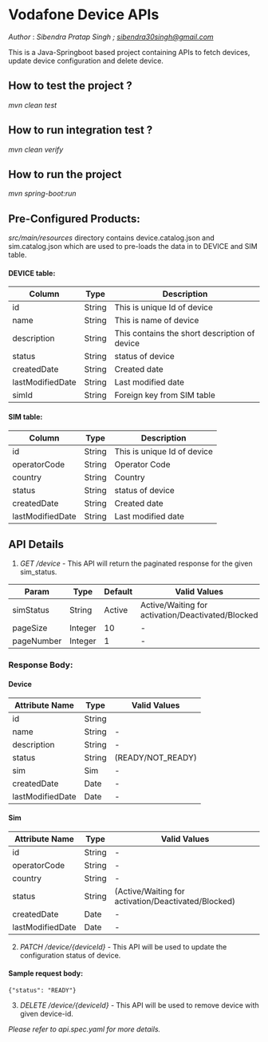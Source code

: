 # Vodafone Device APIs
*Author* : *Sibendra Pratap Singh ; sibendra30singh@gmail.com*

This is a Java-Springboot based project containing APIs to fetch devices, update device configuration and delete device.

## How to test the project ?
*mvn clean test*

## How to run integration test ?
*mvn clean verify*

## How to run the project
*mvn spring-boot:run*

## Pre-Configured Products:
*src/main/resources* directory contains device.catalog.json and sim.catalog.json which are used to pre-loads the data in to DEVICE and SIM table.

#### DEVICE table:
| Column | Type | Description |
| -- | -- | -- |
| id | String | This is unique Id of device |
| name | String | This is name of device |
| description | String | This contains the short description of device |
| status | String | status of device |
| createdDate | String | Created date |
| lastModifiedDate | String | Last modified date |
| simId | String | Foreign key from SIM table |

#### SIM table:
| Column | Type | Description |
| -- | -- | -- |
| id | String | This is unique Id of device |
| operatorCode | String | Operator Code |
| country | String | Country |
| status | String | status of device |
| createdDate | String | Created date |
| lastModifiedDate | String | Last modified date |

## API Details
1. *GET /device* - This API will return the paginated response for the given sim_status.

| Param | Type | Default | Valid Values |
| -- | -- | -- | -- |
| simStatus | String | Active | Active/Waiting for activation/Deactivated/Blocked |
| pageSize | Integer | 10 | - |
| pageNumber | Integer | 1 | - |

### Response Body:
#### Device

| Attribute Name | Type |  Valid Values |
| -- | -- | -- |
|id|String|
|name|String| - |
|description|String| - |
|status|String | (READY/NOT_READY) |
|sim|Sim | - |
|createdDate|Date| - |
|lastModifiedDate|Date| - |

#### Sim
| Attribute Name | Type |  Valid Values |
| -- | -- | -- |
|id|String| - |
|operatorCode|String|-|
|country|String|-|
|status|String|(Active/Waiting for activation/Deactivated/Blocked)|
|createdDate|Date|-|
|lastModifiedDate|Date|-|

2. *PATCH /device/{deviceId}* - This API will be used to update the configuration status of device.
#### Sample request body:
`{"status": "READY"}`

3. *DELETE /device/{deviceId}* - This API will be used to remove device with given device-id.

*Please refer to api.spec.yaml for more details.*